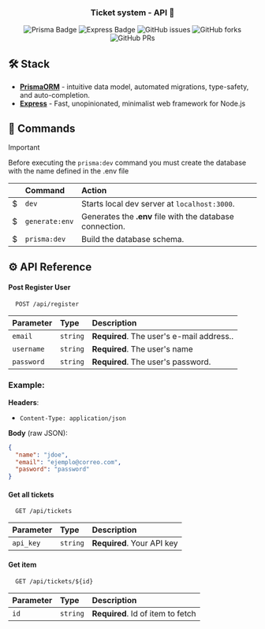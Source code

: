 <div align="center">

<h3>
 Ticket system - API 🎫
</h3>

![Prisma Badge](https://img.shields.io/badge/prisma-090a15?logo=prisma)
![Express Badge](https://img.shields.io/badge/express-000?logo=express)
![GitHub issues](https://img.shields.io/github/issues/ngarcia-dev/test-prisma-orm)
![GitHub forks](https://img.shields.io/github/forks/ngarcia-dev/test-prisma-orm)
![GitHub PRs](https://img.shields.io/github/issues-pr/ngarcia-dev/test-prisma-orm)

</div>

## 🛠️ Stack

- [**PrismaORM**](https://www.prisma.io/) - intuitive data model, automated migrations, type-safety, and auto-completion.
- [**Express**](https://expressjs.com/) - Fast, unopinionated, minimalist web framework for Node.js
<!-- - [**React**](https://react.dev/) - The library for web and native user interfaces.-->

## 🧞 Commands

> [!IMPORTANT]
> Before executing the `prisma:dev` command you must create the database with the name defined in the .env file

|     | Command        | Action                                                    |
| :-- | :------------- | :-------------------------------------------------------- |
| $   | `dev`          | Starts local dev server at `localhost:3000`.              |
| $   | `generate:env` | Generates the **.env** file with the database connection. |
| $   | `prisma:dev`   | Build the database schema.                                |

## ⚙️ API Reference

#### Post Register User

```http
  POST /api/register
```

| Parameter  | Type     | Description                              |
| :--------- | :------- | :--------------------------------------- |
| `email`    | `string` | **Required**. The user's e-mail address..           |
| `username` | `string` | **Required**. The user's name |
| `password` | `string` | **Required**. The user's password.       |

### Example:

**Headers**:

- `Content-Type: application/json`

**Body** (raw JSON):

```json
{
  "name": "jdoe",
  "email": "ejemplo@correo.com",
  "pasword": "password"
}
```

#### Get all tickets

```http
  GET /api/tickets
```

| Parameter | Type     | Description                |
| :-------- | :------- | :------------------------- |
| `api_key` | `string` | **Required**. Your API key |

#### Get item

```http
  GET /api/tickets/${id}
```

| Parameter | Type     | Description                       |
| :-------- | :------- | :-------------------------------- |
| `id`      | `string` | **Required**. Id of item to fetch |
